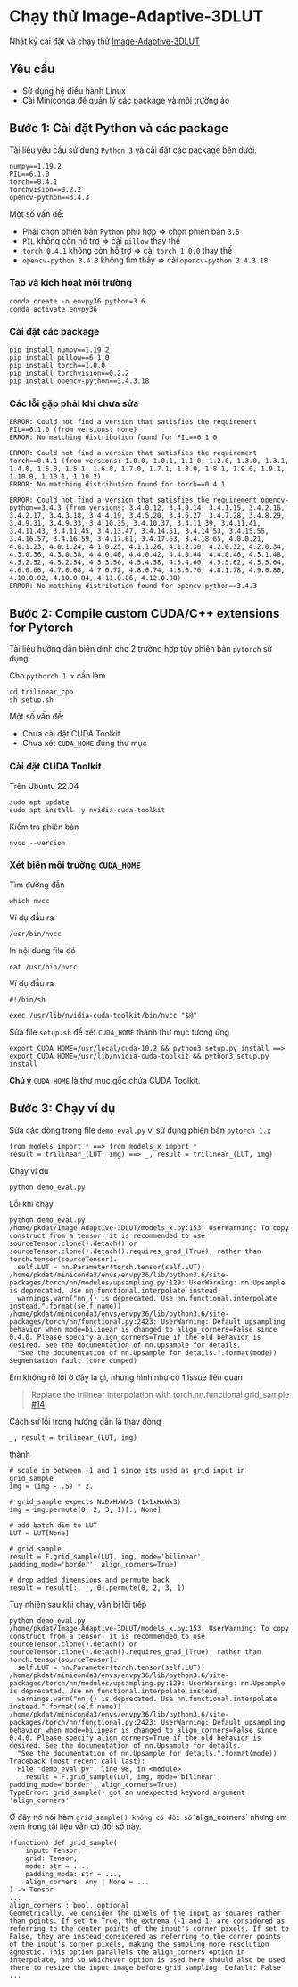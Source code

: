 # Chạy thử Image-Adaptive-3DLUT
Nhật ký cài đặt và chạy thử [Image-Adaptive-3DLUT](github.com/HuiZeng/Image-Adaptive-3DLUT)

## Yêu cầu
- Sử dụng hệ điều hành Linux
- Cài Miniconda để quản lý các package và môi trường ảo

## Bước 1: Cài đặt Python và các package
Tài liệu yêu cầu sử dụng `Python 3` và cài đặt các package bên dưới.
```
numpy==1.19.2
PIL==6.1.0
torch==0.4.1
torchvision==0.2.2
opencv-python==3.4.3
```
Một số vấn đề:
- Phải chọn phiên bản `Python` phù hợp => chọn phiên bản `3.6`
- `PIL` không còn hỗ trợ => cài `pillow` thay thế
- `torch 0.4.1` không còn hỗ trợ => cài `torch 1.0.0` thay thế
- `opencv-python 3.4.3` không tìm thấy => cài `opencv-python 3.4.3.18`

### Tạo và kích hoạt môi trường
```
conda create -n envpy36 python=3.6
conda activate envpy36
```
### Cài đặt các package
```
pip install numpy==1.19.2
pip install pillow==6.1.0
pip install torch==1.0.0
pip install torchvision==0.2.2
pip install opencv-python==3.4.3.18
```
### Các lỗi gặp phải khi chưa sửa
```
ERROR: Could not find a version that satisfies the requirement PIL==6.1.0 (from versions: none)
ERROR: No matching distribution found for PIL==6.1.0
```
```
ERROR: Could not find a version that satisfies the requirement torch==0.4.1 (from versions: 1.0.0, 1.0.1, 1.1.0, 1.2.0, 1.3.0, 1.3.1, 1.4.0, 1.5.0, 1.5.1, 1.6.0, 1.7.0, 1.7.1, 1.8.0, 1.8.1, 1.9.0, 1.9.1, 1.10.0, 1.10.1, 1.10.2)
ERROR: No matching distribution found for torch==0.4.1
```
```
ERROR: Could not find a version that satisfies the requirement opencv-python==3.4.3 (from versions: 3.4.0.12, 3.4.0.14, 3.4.1.15, 3.4.2.16, 3.4.2.17, 3.4.3.18, 3.4.4.19, 3.4.5.20, 3.4.6.27, 3.4.7.28, 3.4.8.29, 3.4.9.31, 3.4.9.33, 3.4.10.35, 3.4.10.37, 3.4.11.39, 3.4.11.41, 3.4.11.43, 3.4.11.45, 3.4.13.47, 3.4.14.51, 3.4.14.53, 3.4.15.55, 3.4.16.57, 3.4.16.59, 3.4.17.61, 3.4.17.63, 3.4.18.65, 4.0.0.21, 4.0.1.23, 4.0.1.24, 4.1.0.25, 4.1.1.26, 4.1.2.30, 4.2.0.32, 4.2.0.34, 4.3.0.36, 4.3.0.38, 4.4.0.40, 4.4.0.42, 4.4.0.44, 4.4.0.46, 4.5.1.48, 4.5.2.52, 4.5.2.54, 4.5.3.56, 4.5.4.58, 4.5.4.60, 4.5.5.62, 4.5.5.64, 4.6.0.66, 4.7.0.68, 4.7.0.72, 4.8.0.74, 4.8.0.76, 4.8.1.78, 4.9.0.80, 4.10.0.82, 4.10.0.84, 4.11.0.86, 4.12.0.88)
ERROR: No matching distribution found for opencv-python==3.4.3
```

## Bước 2: Compile custom CUDA/C++ extensions for Pytorch
Tài liệu hướng dẫn biên dịnh cho 2 trường hợp tùy phiên bản `pytorch` sử dụng.

Cho `pythorch 1.x` cần làm
```
cd trilinear_cpp
sh setup.sh
```
Một số vấn đề:
- Chưa cài đặt CUDA Toolkit
- Chưa xét `CUDA_HOME` đúng thư mục

### Cài đặt CUDA Toolkit
Trên Ubuntu 22.04
```
sudo apt update
sudo apt install -y nvidia-cuda-toolkit
```
Kiểm tra phiên bản
```
nvcc --version
```

### Xét biến môi trường `CUDA_HOME`
Tìm đường đẫn
```
which nvcc
```
Ví dụ đầu ra
```
/usr/bin/nvcc
```
In nội dung file đó
```
cat /usr/bin/nvcc
```
Ví dụ đầu ra
```
#!/bin/sh

exec /usr/lib/nvidia-cuda-toolkit/bin/nvcc "$@"
```
Sửa file `setup.sh` để xét `CUDA_HOME` thành thư mục tương ứng
```
export CUDA_HOME=/usr/local/cuda-10.2 && python3 setup.py install ==>
export CUDA_HOME=/usr/lib/nvidia-cuda-toolkit && python3 setup.py install
```
**Chú ý** `CUDA_HOME` là thư mục gốc chứa CUDA Toolkit.

## Bước 3: Chạy ví dụ
Sửa các dòng trong file `demo_eval.py` vì sử dụng phiên bản `pytorch 1.x`
```
from models import * ==> from models_x import *
result = trilinear_(LUT, img) ==> _, result = trilinear_(LUT, img)
```
Chạy ví dụ
```
python demo_eval.py
```
Lỗi khi chạy
```
python demo_eval.py
/home/pkdat/Image-Adaptive-3DLUT/models_x.py:153: UserWarning: To copy construct from a tensor, it is recommended to use sourceTensor.clone().detach() or sourceTensor.clone().detach().requires_grad_(True), rather than torch.tensor(sourceTensor).
  self.LUT = nn.Parameter(torch.tensor(self.LUT))
/home/pkdat/miniconda3/envs/envpy36/lib/python3.6/site-packages/torch/nn/modules/upsampling.py:129: UserWarning: nn.Upsample is deprecated. Use nn.functional.interpolate instead.
  warnings.warn("nn.{} is deprecated. Use nn.functional.interpolate instead.".format(self.name))
/home/pkdat/miniconda3/envs/envpy36/lib/python3.6/site-packages/torch/nn/functional.py:2423: UserWarning: Default upsampling behavior when mode=bilinear is changed to align_corners=False since 0.4.0. Please specify align_corners=True if the old behavior is desired. See the documentation of nn.Upsample for details.
  "See the documentation of nn.Upsample for details.".format(mode))
Segmentation fault (core dumped)
```
Em không rõ lỗi ở đây là gì, nhưng hình như có 1 Issue liên quan
> Replace the trilinear interpolation with torch.nn.functional.grid_sample [#14](https://github.com/HuiZeng/Image-Adaptive-3DLUT/issues/14)

Cách sử lỗi trong hướng dẫn là thay dòng
```
_, result = trilinear_(LUT, img)
```
thành
```
# scale im between -1 and 1 since its used as grid input in grid_sample
img = (img - .5) * 2.

# grid_sample expects NxDxHxWx3 (1x1xHxWx3)
img = img.permute(0, 2, 3, 1)[:, None]

# add batch dim to LUT
LUT = LUT[None]

# grid sample
result = F.grid_sample(LUT, img, mode='bilinear', padding_mode='border', align_corners=True)

# drop added dimensions and permute back
result = result[:, :, 0].permute(0, 2, 3, 1)
```
Tuy nhiên sau khi chạy, vẫn bị lỗi tiếp
```
python demo_eval.py 
/home/pkdat/Image-Adaptive-3DLUT/models_x.py:153: UserWarning: To copy construct from a tensor, it is recommended to use sourceTensor.clone().detach() or sourceTensor.clone().detach().requires_grad_(True), rather than torch.tensor(sourceTensor).
  self.LUT = nn.Parameter(torch.tensor(self.LUT))
/home/pkdat/miniconda3/envs/envpy36/lib/python3.6/site-packages/torch/nn/modules/upsampling.py:129: UserWarning: nn.Upsample is deprecated. Use nn.functional.interpolate instead.
  warnings.warn("nn.{} is deprecated. Use nn.functional.interpolate instead.".format(self.name))
/home/pkdat/miniconda3/envs/envpy36/lib/python3.6/site-packages/torch/nn/functional.py:2423: UserWarning: Default upsampling behavior when mode=bilinear is changed to align_corners=False since 0.4.0. Please specify align_corners=True if the old behavior is desired. See the documentation of nn.Upsample for details.
  "See the documentation of nn.Upsample for details.".format(mode))
Traceback (most recent call last):
  File "demo_eval.py", line 98, in <module>
    result = F.grid_sample(LUT, img, mode='bilinear', padding_mode='border', align_corners=True)
TypeError: grid_sample() got an unexpected keyword argument 'align_corners'
```
Ở đây nó nói hàm `grid_sample() không có đối số `align_corners` nhưng em xem trong tài liệu vẫn có đối số này.
```
(function) def grid_sample(
    input: Tensor,
    grid: Tensor,
    mode: str = ...,
    padding_mode: str = ...,
    align_corners: Any | None = ...
) -> Tensor
...
align_corners : bool, optional
Geometrically, we consider the pixels of the input as squares rather than points. If set to True, the extrema (-1 and 1) are considered as referring to the center points of the input's corner pixels. If set to False, they are instead considered as referring to the corner points of the input's corner pixels, making the sampling more resolution agnostic. This option parallels the align_corners option in interpolate, and so whichever option is used here should also be used there to resize the input image before grid sampling. Default: False
...
```
